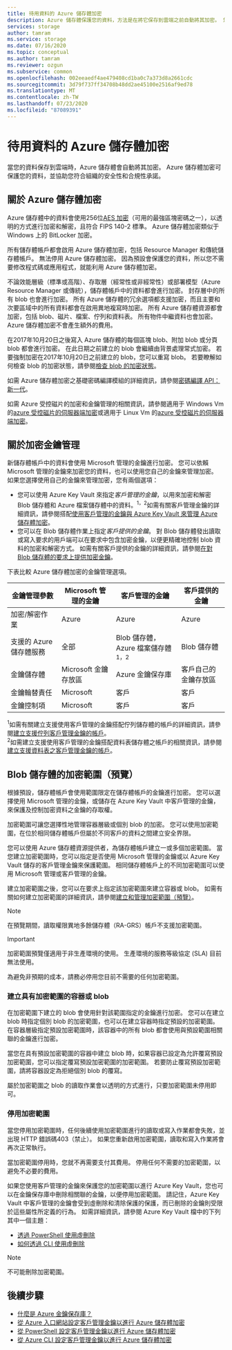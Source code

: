 ```yaml
---
title: 待用資料的 Azure 儲存體加密
description: Azure 儲存體保護您的資料，方法是在將它保存到雲端之前自動將其加密。 您可以依賴 Microsoft 管理的金鑰來加密儲存體帳戶中的資料，也可以使用您自己的金鑰來管理加密。
services: storage
author: tamram
ms.service: storage
ms.date: 07/16/2020
ms.topic: conceptual
ms.author: tamram
ms.reviewer: ozgun
ms.subservice: common
ms.openlocfilehash: 002eeaedf4ae479408cd1ba0c7a373d8a2661cdc
ms.sourcegitcommit: 3d79f737ff34708b48dd2ae45100e2516af9ed78
ms.translationtype: MT
ms.contentlocale: zh-TW
ms.lasthandoff: 07/23/2020
ms.locfileid: "87089391"
---
```

# <a name="azure-storage-encryption-for-data-at-rest"></a>待用資料的 Azure 儲存體加密

當您的資料保存到雲端時，Azure 儲存體會自動將其加密。 Azure 儲存體加密可保護您的資料，並協助您符合組織的安全性和合規性承諾。

## <a name="about-azure-storage-encryption"></a>關於 Azure 儲存體加密

Azure 儲存體中的資料會使用256位[AES 加密](https://en.wikipedia.org/wiki/Advanced_Encryption_Standard)（可用的最強區塊密碼之一），以透明的方式進行加密和解密，且符合 FIPS 140-2 標準。 Azure 儲存體加密類似于 Windows 上的 BitLocker 加密。

所有儲存體帳戶都會啟用 Azure 儲存體加密，包括 Resource Manager 和傳統儲存體帳戶。 無法停用 Azure 儲存體加密。 因為預設會保護您的資料，所以您不需要修改程式碼或應用程式，就能利用 Azure 儲存體加密。

不論效能層級（標準或高階）、存取層（經常性或非經常性）或部署模型（Azure Resource Manager 或傳統），儲存體帳戶中的資料都會進行加密。 封存層中的所有 blob 也會進行加密。 所有 Azure 儲存體的冗余選項都支援加密，而且主要和次要區域中的所有資料都會在啟用異地複寫時加密。 所有 Azure 儲存體資源都會加密，包括 blob、磁片、檔案、佇列和資料表。 所有物件中繼資料也會加密。 Azure 儲存體加密不會產生額外的費用。

在2017年10月20日之後寫入 Azure 儲存體的每個區塊 blob、附加 blob 或分頁 blob 都會進行加密。 在此日期之前建立的 blob 會繼續由背景處理常式加密。 若要強制加密在2017年10月20日之前建立的 blob，您可以重寫 blob。 若要瞭解如何檢查 blob 的加密狀態，請參閱[檢查 blob 的加密狀態](../blobs/storage-blob-encryption-status.md)。

如需 Azure 儲存體加密之基礎密碼編譯模組的詳細資訊，請參閱[密碼編譯 API：新一代](https://docs.microsoft.com/windows/desktop/seccng/cng-portal)。

如需 Azure 受控磁片的加密和金鑰管理的相關資訊，請參閱適用于 Windows Vm 的[azure 受控磁片的伺服器端加密](../../virtual-machines/windows/disk-encryption.md)或適用于 Linux Vm 的[azure 受控磁片的伺服器端加密](../../virtual-machines/linux/disk-encryption.md)。

## <a name="about-encryption-key-management"></a>關於加密金鑰管理

新儲存體帳戶中的資料會使用 Microsoft 管理的金鑰進行加密。 您可以依賴 Microsoft 管理的金鑰來加密您的資料，也可以使用您自己的金鑰來管理加密。 如果您選擇使用自己的金鑰來管理加密，您有兩個選項：

- 您可以使用 Azure Key Vault 來指定*客戶管理的金鑰*，以用來加密和解密 Blob 儲存體和 Azure 檔案儲存體中的資料。<sup>1，2</sup>如需有關客戶管理金鑰的詳細資訊，請參閱搭配[使用客戶管理的金鑰與 Azure Key Vault 來管理 Azure 儲存體加密](encryption-customer-managed-keys.md)。
- 您可以在 Blob 儲存體作業上指定*客戶提供的金鑰*。 對 Blob 儲存體發出讀取或寫入要求的用戶端可以在要求中包含加密金鑰，以便更精確地控制 blob 資料的加密和解密方式。 如需有關客戶提供的金鑰的詳細資訊，請參閱[在對 Blob 儲存體的要求上提供加密金鑰](encryption-customer-provided-keys.md)。

下表比較 Azure 儲存體加密的金鑰管理選項。

| 金鑰管理參數 | Microsoft 管理的金鑰 | 客戶管理的金鑰 | 客戶提供的金鑰 |
|--|--|--|--|
| 加密/解密作業 | Azure | Azure | Azure |
| 支援的 Azure 儲存體服務 | 全部 | Blob 儲存體，Azure 檔案儲存體<sup>1，2</sup> | Blob 儲存體 |
| 金鑰儲存體 | Microsoft 金鑰存放區 | Azure 金鑰保存庫 | 客戶自己的金鑰存放區 |
| 金鑰輪替責任 | Microsoft | 客戶 | 客戶 |
| 金鑰控制項 | Microsoft | 客戶 | 客戶 |

<sup>1</sup>如需有關建立支援使用客戶管理的金鑰搭配佇列儲存體的帳戶的詳細資訊，請參閱[建立支援佇列客戶管理金鑰的帳戶](account-encryption-key-create.md?toc=%2fazure%2fstorage%2fqueues%2ftoc.json)。<br />
<sup>2</sup>如需建立支援使用客戶管理的金鑰搭配資料表儲存體之帳戶的相關資訊，請參閱[建立支援資料表之客戶管理金鑰的帳戶](account-encryption-key-create.md?toc=%2fazure%2fstorage%2ftables%2ftoc.json)。

## <a name="encryption-scopes-for-blob-storage-preview"></a>Blob 儲存體的加密範圍（預覽）

根據預設，儲存體帳戶會使用範圍限定在儲存體帳戶的金鑰進行加密。 您可以選擇使用 Microsoft 管理的金鑰，或儲存在 Azure Key Vault 中客戶管理的金鑰，來保護及控制加密資料之金鑰的存取權。

加密範圍可讓您選擇性地管理容器層級或個別 blob 的加密。 您可以使用加密範圍，在位於相同儲存體帳戶但屬於不同客戶的資料之間建立安全界限。

您可以使用 Azure 儲存體資源提供者，為儲存體帳戶建立一或多個加密範圍。 當您建立加密範圍時，您可以指定是否使用 Microsoft 管理的金鑰或以 Azure Key Vault 儲存的客戶管理金鑰來保護範圍。 相同儲存體帳戶上的不同加密範圍可以使用 Microsoft 管理或客戶管理的金鑰。

建立加密範圍之後，您可以在要求上指定該加密範圍來建立容器或 blob。 如需有關如何建立加密範圍的詳細資訊，請參閱[建立和管理加密範圍（預覽）](../blobs/encryption-scope-manage.md)。

> [!NOTE]
> 在預覽期間，讀取權限異地多餘儲存體（RA-GRS）帳戶不支援加密範圍。

> [!IMPORTANT]
> 加密範圍預覽僅適用于非生產環境的使用。 生產環境的服務等級協定 (SLA) 目前無法使用。
>
> 為避免非預期的成本，請務必停用您目前不需要的任何加密範圍。

### <a name="create-a-container-or-blob-with-an-encryption-scope"></a>建立具有加密範圍的容器或 blob

在加密範圍下建立的 blob 會使用針對該範圍指定的金鑰進行加密。 您可以在建立 blob 時指定個別 blob 的加密範圍，也可以在建立容器時指定預設的加密範圍。 在容器層級指定預設加密範圍時，該容器中的所有 blob 都會使用與預設範圍相關聯的金鑰進行加密。

當您在具有預設加密範圍的容器中建立 blob 時，如果容器已設定為允許覆寫預設加密範圍，您可以指定覆寫預設加密範圍的加密範圍。 若要防止覆寫預設加密範圍，請將容器設定為拒絕個別 blob 的覆寫。

屬於加密範圍之 blob 的讀取作業會以透明的方式進行，只要加密範圍未停用即可。

### <a name="disable-an-encryption-scope"></a>停用加密範圍

當您停用加密範圍時，任何後續使用加密範圍進行的讀取或寫入作業都會失敗，並出現 HTTP 錯誤碼403（禁止）。 如果您重新啟用加密範圍，讀取和寫入作業將會再次正常執行。

當加密範圍停用時，您就不再需要支付其費用。 停用任何不需要的加密範圍，以避免不必要的費用。

如果您使用客戶管理的金鑰來保護您的加密範圍以進行 Azure Key Vault，您也可以在金鑰保存庫中刪除相關聯的金鑰，以便停用加密範圍。 請記住，Azure Key Vault 中客戶管理的金鑰會受到虛刪除和清除保護的保護，而已刪除的金鑰則受限於這些屬性所定義的行為。 如需詳細資訊，請參閱 Azure Key Vault 檔中的下列其中一個主題：

- [透過 PowerShell 使用虛刪除](../../key-vault/general/soft-delete-powershell.md)
- [如何透過 CLI 使用虛刪除](../../key-vault/general/soft-delete-cli.md)

> [!NOTE]
> 不可能刪除加密範圍。

## <a name="next-steps"></a>後續步驟

- [什麼是 Azure 金鑰保存庫？](../../key-vault/general/overview.md)
- [從 Azure 入口網站設定客戶管理金鑰以進行 Azure 儲存體加密](storage-encryption-keys-portal.md)
- [從 PowerShell 設定客戶管理金鑰以進行 Azure 儲存體加密](storage-encryption-keys-powershell.md)
- [從 Azure CLI 設定客戶管理金鑰以進行 Azure 儲存體加密](storage-encryption-keys-cli.md)
